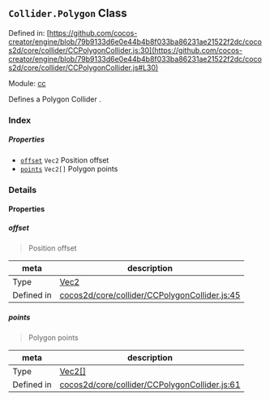 ## `Collider.Polygon` Class


Defined in: [https://github.com/cocos-creator/engine/blob/79b9133d6e0e44b4b8f033ba86231ae21522f2dc/cocos2d/core/collider/CCPolygonCollider.js:30](https://github.com/cocos-creator/engine/blob/79b9133d6e0e44b4b8f033ba86231ae21522f2dc/cocos2d/core/collider/CCPolygonCollider.js#L30)

Module: [cc](../modules/cc.md)


Defines a Polygon Collider .



### Index

##### Properties

  - [`offset`](#offset) `Vec2` Position offset
  - [`points`](#points) `Vec2[]` Polygon points





### Details


#### Properties


##### offset

> Position offset

| meta | description |
|------|-------------|
| Type | <a href="../classes/Vec2.html" class="crosslink">Vec2</a> |
| Defined in | [cocos2d/core/collider/CCPolygonCollider.js:45](https://github.com/cocos-creator/engine/blob/79b9133d6e0e44b4b8f033ba86231ae21522f2dc/cocos2d/core/collider/CCPolygonCollider.js#L45) |



##### points

> Polygon points

| meta | description |
|------|-------------|
| Type | <a href="../classes/Vec2.html" class="crosslink">Vec2[]</a> |
| Defined in | [cocos2d/core/collider/CCPolygonCollider.js:61](https://github.com/cocos-creator/engine/blob/79b9133d6e0e44b4b8f033ba86231ae21522f2dc/cocos2d/core/collider/CCPolygonCollider.js#L61) |






